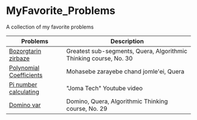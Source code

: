 # MyFavorite_Problems
A collection of my favorite problems 


| Problems | Description |
| ------------- | ------------- |
| [Bozorgtarin zirbaze](https://quera.ir/college/3016/chapter/8238/lesson/27724/#page=1)| Greatest sub-segments, Quera, Algorithmic Thinking course, No. 30 |
| [Polynomial Coefficients](https://quera.ir/problemset/university/633/%D8%B3%D8%A4%D8%A7%D9%84-%D8%AF%D8%A7%D9%86%D8%B4%DA%AF%D8%A7%D9%87-%D8%B5%D9%86%D8%B9%D8%AA%DB%8C-%D8%B4%D8%B1%DB%8C%D9%81-%D9%85%D8%A8%D8%A7%D9%86%DB%8C-%D8%A8%D8%B1%D9%86%D8%A7%D9%85%D9%87%D9%86%D9%88%DB%8C%D8%B3%DB%8C-%D9%BE%D8%A7%DB%8C%DB%8C%D8%B2-%DB%B9%DB%B3-%D9%85%D8%AD%D8%A7%D8%B3%D8%A8%D9%87-%D8%B6%D8%B1%D8%A7%DB%8C%D8%A8-%DA%86%D9%86%D8%AF%D8%AC%D9%85%D9%84%D9%87%D8%A7%DB%8C) | Mohasebe zarayebe chand jomle'ei, Quera |
| [Pi number calculating](https://www.youtube.com/watch?v=pvimAM_SLic) | "Joma Tech" Youtube video |
| [Domino var](https://quera.ir/college/3016/chapter/8238/lesson/27722/#page=1) | Domino, Quera, Algorithmic Thinking course, No. 29 |
